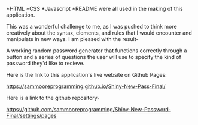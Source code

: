 *HTML
*CSS
*Javascript
*README were all used in the making of this application.

This was a wonderful challenge to me, as I was pushed to think more creatively about the syntax, elements, and rules that I would encounter and manipulate in new ways. I am pleased with the result-

A working random password generator that functions correctly through a button and a series of questions the user will use to specify the kind of password they'd like to recieve.

Here is the link to this application's live website on Github Pages:

https://sammooreprogramming.github.io/Shiny-New-Pass-Final/


Here is a link to the github repository-

https://github.com/sammooreprogramming/Shiny-New-Password-Final/settings/pages